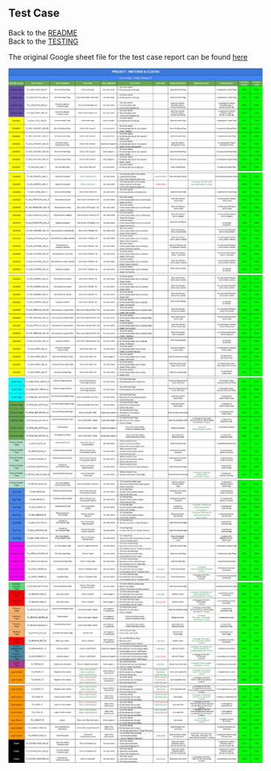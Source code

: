 ## Test Case 
Back to the [README](README.md)<br>
Back to the [TESTING](TESTING.md)<br>

The original Google sheet file for the test case report can be found [here](https://docs.google.com/spreadsheets/d/100bSOz3C9ra1K0PpAldBvg7NzoyHEMZZjpIWfiHnkQU/edit#gid=0)

![Test Case](./assets/readme/test/test_case/watches_clocks_test_case_1.jpg)
![Test Case](./assets/readme/test/test_case/watches_clocks_test_case_2.jpg)
![Test Case](./assets/readme/test/test_case/watches_clocks_test_case_3.jpg)
![Test Case](./assets/readme/test/test_case/watches_clocks_test_case_4.jpg)
![Test Case](./assets/readme/test/test_case/watches_clocks_test_case_5.jpg)
![Test Case](./assets/readme/test/test_case/watches_clocks_test_case_6.jpg)
![Test Case](./assets/readme/test/test_case/watches_clocks_test_case_7.jpg)


